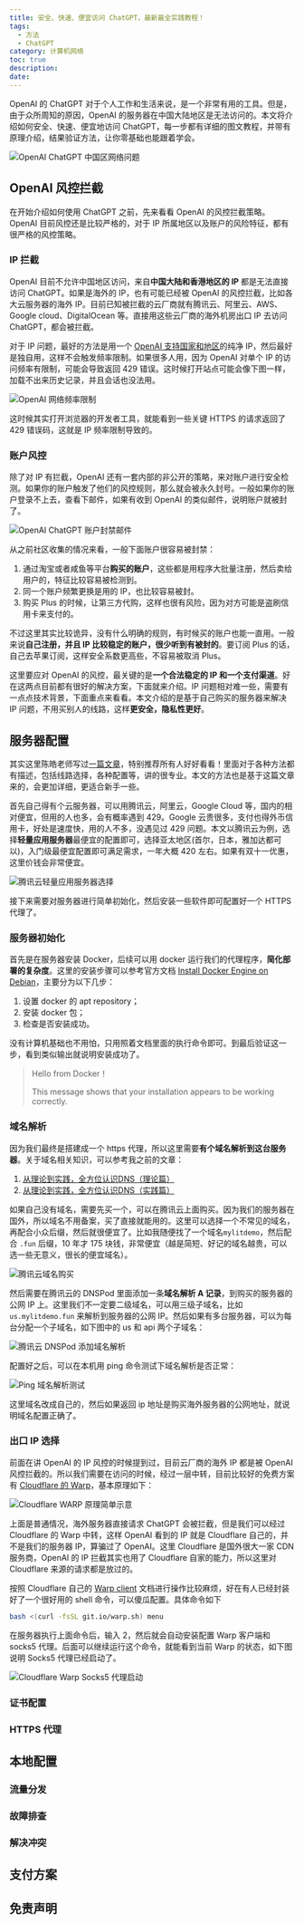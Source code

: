 ```yaml
---
title: 安全、快速、便宜访问 ChatGPT，最新最全实践教程！
tags:
  - 方法
  - ChatGPT
category: 计算机网络
toc: true
description: 
date: 
---
```


OpenAI 的 ChatGPT 对于个人工作和生活来说，是一个非常有用的工具。但是，由于众所周知的原因，OpenAI 的服务器在中国大陆地区是无法访问的。本文将介绍如何安全、快速、便宜地访问 ChatGPT，每一步都有详细的图文教程，并带有原理介绍，结果验证方法，让你零基础也能跟着学会。

![OpenAI ChatGPT 中国区网络问题](https://slefboot-1251736664.file.myqcloud.com/20231219_how_to_use_chatgpt.png)

<!-- more -->

## OpenAI 风控拦截

在开始介绍如何使用 ChatGPT 之前，先来看看 OpenAI 的风控拦截策略。OpenAI 目前风控还是比较严格的，对于 IP 所属地区以及账户的风险特征，都有很严格的风控策略。

### IP 拦截

OpenAI 目前不允许中国地区访问，来自**中国大陆和香港地区的 IP** 都是无法直接访问 ChatGPT。如果是海外的 IP，也有可能已经被 OpenAI 的风控拦截，比如各大云服务器的海外 IP。目前已知被拦截的云厂商就有腾讯云、阿里云、AWS、Google cloud、DigitalOcean 等。直接用这些云厂商的海外机房出口 IP 去访问 ChatGPT，都会被拦截。

对于 IP 问题，最好的方法是用一个 [OpenAI 支持国家和地区](https://help.openai.com/en/articles/7947663-chatgpt-supported-countries)的纯净 IP，然后最好是独自用，这样不会触发频率限制。如果很多人用，因为 OpenAI 对单个 IP 的访问频率有限制，可能会导致返回 429 错误。这时候打开站点可能会像下图一样，加载不出来历史记录，并且会话也没法用。

![OpenAI 网络频率限制](https://slefboot-1251736664.file.myqcloud.com/20231219_how_to_use_chatgpt_429.png)

这时候其实打开浏览器的开发者工具，就能看到一些关键 HTTPS 的请求返回了 429 错误码，这就是 IP 频率限制导致的。

### 账户风控

除了对 IP 有拦截，OpenAI 还有一套内部的非公开的策略，来对账户进行安全检测。如果你的账户触发了他们的风控规则，那么就会被永久封号。一般如果你的账户登录不上去，查看下邮件，如果有收到 OpenAI 的类似邮件，说明账户就被封了。

![OpenAI ChatGPT 账户封禁邮件](https://slefboot-1251736664.file.myqcloud.com/20231219_how_to_use_chatgpt_acc_ban.png)

从之前社区收集的情况来看，一般下面账户很容易被封禁：

1. 通过淘宝或者咸鱼等平台**购买的账户**，这些都是用程序大批量注册，然后卖给用户的，特征比较容易被检测到。
2. 同一个账户频繁更换是用的 IP，也比较容易被封。
3. 购买 Plus 的时候，让第三方代购，这样也很有风险，因为对方可能是盗刷信用卡来支付的。

不过这里其实比较诡异，没有什么明确的规则，有时候买的账户也能一直用。一般来说**自己注册，并且 IP 比较稳定的账户，很少听到有被封的**。要订阅 Plus 的话，自己去苹果订阅，这样安全系数更高些，不容易被取消 Plus。

这里要应对 OpenAI 的风控，最关键的是**一个合法稳定的 IP 和一个支付渠道**。好在这两点目前都有很好的解决方案，下面就来介绍。IP 问题相对难一些，需要有一点点技术背景，下面重点来看看。本文介绍的是基于自己购买的服务器来解决 IP 问题，不用买别人的线路，这样**更安全，隐私性更好**。

## 服务器配置

其实这里陈皓老师写过[一篇文章](https://github.com/haoel/haoel.github.io)，特别推荐所有人好好看看！里面对于各种方法都有描述，包括线路选择，各种配置等，讲的很专业。本文的方法也是基于这篇文章来的，会更加详细，更适合新手一些。

首先自己得有个云服务器，可以用腾讯云，阿里云，Google Cloud 等，国内的相对便宜，但用的人也多，会有概率遇到 429。Google 云贵很多，支付也得外币信用卡，好处是速度快，用的人不多，没遇见过 429 问题。本文以腾讯云为例，选择**轻量应用服务器**最便宜的配置即可，选择亚太地区(首尔，日本，雅加达都可以)，入门级最便宜配置即可满足需求，一年大概 420 左右。如果有双十一优惠，这里价钱会非常便宜。

![腾讯云轻量应用服务器选择](https://slefboot-1251736664.file.myqcloud.com/20231219_how_to_use_chatgpt_cloud_svr.png)

接下来需要对服务器进行简单初始化，然后安装一些软件即可配置好一个 HTTPS 代理了。

### 服务器初始化

首先是在服务器安装 Docker，后续可以用 docker 运行我们的代理程序，**简化部署的复杂度**。这里的安装步骤可以参考官方文档 [Install Docker Engine on Debian](https://docs.docker.com/engine/install/debian/)，主要分为以下几步：

1. 设置 docker 的 apt repository；
2. 安装 docker 包；
3. 检查是否安装成功。

没有计算机基础也不用怕，只用照着文档里面的执行命令即可。到最后验证这一步，看到类似输出就说明安装成功了。

> Hello from Docker！
> 
> This message shows that your installation appears to be working correctly.

### 域名解析

因为我们最终是搭建成一个 https 代理，所以这里需要**有个域名解析到这台服务器**。关于域名相关知识，可以参考我之前的文章：

1. [从理论到实践，全方位认识DNS（理论篇）](https://selfboot.cn/2015/11/05/dns_theory/)
2. [从理论到实践，全方位认识DNS（实践篇）](https://selfboot.cn/2015/11/14/dns_practice/)

如果自己没有域名，需要先买一个，可以在腾讯云上面购买。因为我们的服务器在国外，所以域名不用备案，买了直接就能用的。这里可以选择一个不常见的域名，再配合小众后缀，然后就很便宜了。比如我随便找了一个域名`mylitdemo`，然后配合 `.fun` 后缀，10 年才 175 块钱，非常便宜（越是简短、好记的域名越贵，可以选一些无意义，很长的便宜域名）。

![腾讯云域名购买](https://slefboot-1251736664.file.myqcloud.com/20231220_how_to_use_chatgpt_domain_buy.png)

然后需要在腾讯云的 DNSPod 里面添加一条**域名解析 A 记录**，到购买的服务器的公网 IP 上。这里我们不一定要二级域名，可以用三级子域名，比如 `us.mylitdemo.fun` 来解析到服务器的公网 IP。然后如果有多台服务器，可以为每台分配一个子域名，如下图中的 us 和 api 两个子域名：

![腾讯云 DNSPod 添加域名解析](https://slefboot-1251736664.file.myqcloud.com/20231220_how_to_use_chatgpt_domain_set.png)

配置好之后，可以在本机用 ping 命令测试下域名解析是否正常：

![Ping 域名解析测试](https://slefboot-1251736664.file.myqcloud.com/20231220_how_to_use_chatgpt_domain_ping.png)

这里域名改成自己的，然后如果返回 ip 地址是购买海外服务器的公网地址，就说明域名配置正确了。

### 出口 IP 选择

前面在讲 OpenAI 的 IP 风控的时候提到过，目前云厂商的海外 IP 都是被 OpenAI 风控拦截的。所以我们需要在访问的时候，经过一层中转，目前比较好的免费方案有 [Cloudflare 的 Warp](https://1.1.1.1/)，基本原理如下：

![Cloudflare WARP 原理简单示意](https://slefboot-1251736664.file.myqcloud.com/20231220_how_to_use_chatgpt_warp.png)

上面是普通情况，海外服务器直接请求 ChatGPT 会被拦截，但是我们可以经过 Cloudflare 的 Warp 中转，这样 OpenAI 看到的 IP 就是 Cloudflare 自己的，并不是我们的服务器 IP，算骗过了 OpenAI。这里 Cloudflare 是国外很大一家 CDN 服务商，OpenAI 的 IP 拦截其实也用了 Cloudflare 自家的能力，所以这里对 Cloudflare 来源的请求都是放过的。

按照 Cloudflare 自己的 [Warp client](https://developers.cloudflare.com/warp-client/get-started/linux/) 文档进行操作比较麻烦，好在有人已经封装好了一个很好用的 shell 命令，可以傻瓜配置。具体命令如下

```bash
bash <(curl -fsSL git.io/warp.sh) menu
```

在服务器执行上面命令后，输入 2，然后就会自动安装配置 Warp 客户端和 socks5 代理。后面可以继续运行这个命令，就能看到当前 Warp 的状态，如下图说明 Socks5 代理已经启动了。

![Cloudflare Warp Socks5 代理启动](https://slefboot-1251736664.file.myqcloud.com/20231220_how_to_use_chatgpt_warp_set.png)


### 证书配置


### HTTPS 代理


## 本地配置

### 流量分发

### 故障排查

### 解决冲突

## 支付方案

## 免责声明

